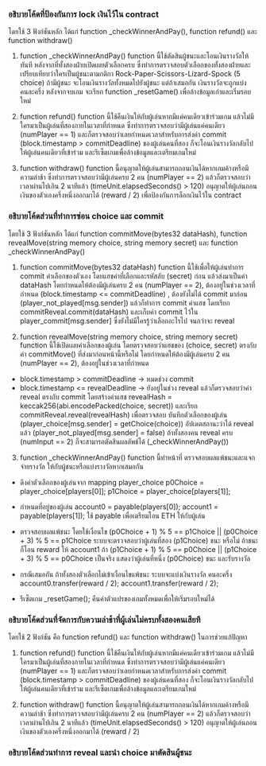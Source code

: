 ### อธิบายโค้ดที่ป้องกันการ lock เงินไว้ใน contract
โดยใช้ 3 ฟังก์ชันหลัก ได้แก่ function _checkWinnerAndPay(), function refund() และ function withdraw()
1. function _checkWinnerAndPay()
function นี้ใช้ตัดสินผู้ชนะและโอนเงินรางวัลให้ทันที หลังจากที่ทั้งสองฝ่ายเปิดเผยตัวเลือกครบ ซึ่งทำการตรวจสอบตัวเลือกของทั้งสองฝ่ายและเปรียบเทียบว่าใครเป็นผู้ชนะตามกติกา Rock-Paper-Scissors-Lizard-Spock (5 choice)
ถ้ามีผู้ชนะ จะโอนเงินรางวัลทั้งหมดไปยังผู้ชนะ
แต่ถ้าเสมอกัน เงินรางวัลจะถูกแบ่งคนละครึ่ง
หลังจากจบเกม จะเรียก function _resetGame() เพื่อล้างข้อมูลเก่าและเริ่มรอบใหม่

2. function refund()
function นี้ใช้คืนเงินให้กับผู้เล่นหากมีแค่คนเดียวเข้าร่วมเกม แล้วไม่มีใครมาเป็นผู้เล่นที่สองภายในเวลาที่กำหนด ซึ่งทำการตรวจสอบว่ามีผู้เล่นแค่คนเดียว (numPlayer == 1)
และก็ตรวจสอบว่าเลยกำหนดเวลาสำหรับการส่งค่า commit (block.timestamp > commitDeadline) ของผู้เล่นคนที่สอง ก็จะโอนเงินรางวัลกลับไปให้ผู้เล่นคนเดียวที่เข้าร่วม
และรีเซ็ตเกมเพื่อล้างข้อมูลและเตรียมเกมใหม่

3. function withdraw()
function นี้อนุญาตให้ผู้เล่นสามารถถอนเงินได้หากเกมค้างหรือมีความล่าช้า ซึ่งทำการตรวจสอบว่ามีผู้เล่นครบ 2 คน (numPlayer == 2)
แล้วก็ตรวจสอบว่าเวลาผ่านไปเกิน 2 นาทีแล้ว (timeUnit.elapsedSeconds() > 120)
อนุญาตให้ผู้เล่นถอนเงินของตัวเองครึ่งหนึ่งออกมาได้ (reward / 2)  เพื่อป้องกันการล็อกเงินไว้ใน contract

### อธิบายโค้ดส่วนที่ทำการซ่อน choice และ commit
โดยใช้ 3 ฟังก์ชันหลัก ได้แก่ function commitMove(bytes32 dataHash), function revealMove(string memory choice, string memory secret) และ function _checkWinnerAndPay()

1. function commitMove(bytes32 dataHash)
function นี้ใช้เพื่อให้ผู้เล่นทำการ commit ค่าเลือกของตัวเอง โดยแฮชค่าที่เลือกและรหัสลับ (secret) ก่อน แล้วส่งมาเป็นค่า dataHash
โดยกำหนดให้ต้องมีผู้เล่นครบ 2 คน (numPlayer == 2), ต้องอยู่ในช่วงเวลาที่กำหนด (block.timestamp <= commitDeadline)
, ต้องยังไม่ได้ commit มาก่อน (player_not_played[msg.sender])
แล้วก็ทำการ commit ค่าแฮช โดยเรียก commitReveal.commit(dataHash)
และเก็บค่า commit ไว้ใน player_commit[msg.sender]
ซึ่งยังไม่มีใครรู้ว่าเลือกอะไรไป จนกว่าจะ reveal

2. function revealMove(string memory choice, string memory secret)
function นี้ใช้เปิดเผยค่าเลือกของผู้เล่น โดยตรวจสอบว่าแฮชของ (choice, secret) ตรงกับค่า commitMove() ที่ส่งมาก่อนหน้านี้หรือไม่
โดยกำหนดให้ต้องมีผู้เล่นครบ 2 คน (numPlayer == 2), ต้องอยู่ในช่วงเวลาที่กำหนด
- block.timestamp > commitDeadline → หมดช่วง commit
- block.timestamp <= revealDeadline → ยังอยู่ในช่วง reveal
แล้วก็ตรวจสอบว่าค่า reveal ตรงกับ commit โดยสร้างค่าแฮช revealHash = keccak256(abi.encodePacked(choice, secret))
และเรียก commitReveal.reveal(revealHash) เพื่อตรวจสอบ
บันทึกตัวเลือกของผู้เล่น (player_choice[msg.sender] = getChoice(choice))
อัปเดตสถานะว่าได้ reveal แล้ว (player_not_played[msg.sender] = false)
ถ้าทั้งสองคน reveal ครบ (numInput == 2) ก็จะสามารถตัดสินผลลัพธ์ได้ (_checkWinnerAndPay())

3. function _checkWinnerAndPay()
function นี้ทำหน้าที่ ตรวจสอบผลแพ้ชนะและแจกจ่ายรางวัล ให้กับผู้ชนะหรือแบ่งรางวัลหากเสมอกัน
- ดึงค่าตัวเลือกของผู้เล่นจาก mapping player_choice
p0Choice = player_choice[players[0]];
p1Choice = player_choice[players[1]];

- กำหนดที่อยู่ของผู้เล่น
account0 = payable(players[0]);
account1 = payable(players[1]);
ใช้ payable เพื่อเตรียมโอน ETH ให้กับผู้เล่น

- ตรวจสอบผลแพ้ชนะ โดยใช้เงื่อนไข (p0Choice + 1) % 5 == p1Choice || (p0Choice + 3) % 5 == p1Choice
ระบบจะตรวจสอบว่าผู้เล่นที่สอง (p1Choice) ชนะ หรือไม่ ถ้าชนะก็โอน reward ให้ account1
ถ้า (p1Choice + 1) % 5 == p0Choice || (p1Choice + 3) % 5 == p0Choice เป็นจริง แสดงว่าผู้เล่นที่หนึ่ง (p0Choice) ชนะ และรับรางวัล

- กรณีเสมอกัน
ถ้าทั้งสองตัวเลือกไม่เข้าเงื่อนไขแพ้ชนะ ระบบจะแบ่งเงินรางวัล คนละครึ่ง
account0.transfer(reward / 2);
account1.transfer(reward / 2);

- รีเซ็ตเกม
_resetGame();
คืนค่าตัวแปรของเกมทั้งหมดเพื่อให้เริ่มรอบใหม่ได้


### อธิบายโค้ดส่วนที่จัดการกับความล่าช้าที่ผู้เล่นไม่ครบทั้งสองคนเสียที
โดยใช้ 2 ฟังก์ชัน คือ function refund() และ function withdraw() ในการช่วยแก้ปัญหา
1. function refund()
function นี้ใช้คืนเงินให้กับผู้เล่นหากมีแค่คนเดียวเข้าร่วมเกม แล้วไม่มีใครมาเป็นผู้เล่นที่สองภายในเวลาที่กำหนด ซึ่งทำการตรวจสอบว่ามีผู้เล่นแค่คนเดียว (numPlayer == 1)
และก็ตรวจสอบว่าเลยกำหนดเวลาสำหรับการส่งค่า commit (block.timestamp > commitDeadline) ของผู้เล่นคนที่สอง ก็จะโอนเงินรางวัลกลับไปให้ผู้เล่นคนเดียวที่เข้าร่วม
และรีเซ็ตเกมเพื่อล้างข้อมูลและเตรียมเกมใหม่

2. function withdraw()
function นี้อนุญาตให้ผู้เล่นสามารถถอนเงินได้หากเกมค้างหรือมีความล่าช้า ซึ่งทำการตรวจสอบว่ามีผู้เล่นครบ 2 คน (numPlayer == 2)
แล้วก็ตรวจสอบว่าเวลาผ่านไปเกิน 2 นาทีแล้ว (timeUnit.elapsedSeconds() > 120)
อนุญาตให้ผู้เล่นถอนเงินของตัวเองครึ่งหนึ่งออกมาได้ (reward / 2) 

### อธิบายโค้ดส่วนทำการ reveal และนำ choice มาตัดสินผู้ชนะ 
